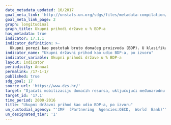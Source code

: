 ```yaml
---
date_metadata_updated: 10/2017
goal_meta_link: 'http://unstats.un.org/sdgs/files/metadata-compilation/Metadata-Goal-17.pdf'
goal_meta_link_page: 2
graph: longitudinal
graph_title: Ukupni prihodi države u % BDP-a
has_metadata: true
indicator: 17.1.1
indicator_definition: >-
  Ukupni porezi kao postotak bruto domaćeg proizvoda (BDP). U klasifikaciji OECD pojam "porezi" definira se kao obvezna nerevidirana plaćanja općoj državi. Definicija vlade slijedi sustav Sustava nacionalnih računa (SNA) za 2008. godinu. Važni dijelovi konceptualnog okvira SNAs i njegove definicije različitih sektora gospodarstva odrazili su se u klasifikaciji poreza OECD-a. Podaci se pretežno bilježe na obračunskoj osnovi. Podaci o poreznim prihodima bilježe se bez nadoknađivanja administrativnih troškova vezanih uz naplatu poreza. BDP također prati definiciju koja se koristi u SNA. Metodologija koja se koristi za sastavljanje interno usporedivih statistika prihoda OECD-a pomno je razvijena i profinjena kroz konzultacije s nacionalnim statističarima i donositeljima poreznih politika više od 40 godina. Ona se i dalje razvija.
indicator_name: "Ukupni državni prihod kao udio BDP-a, po izvoru"
indicator_variable: Ukupni prihodi države u % BDP-a
layout: indicator
periodicity: Annual
permalink: /17-1-1/
published: true
sdg_goal: 17
source_url: 'https://www.dzs.hr/'
target: "Ojačati mobilizaciju domaćih resursa, uključujući međunarodnu potporu zemljama u razvoju, kako bi se poboljšale domaće mogućnosti za prikupljanje poreza i drugih prihoda."
target_id: '17.1'
time_period: 2000-2016
title: "Ukupni državni prihod kao udio BDP-a, po izvoru"
un_custodial_agency: "'IMF  (Partnering  Agencies:OECD,  World  Bank)'"
un_designated_tier: '1'
---
```

